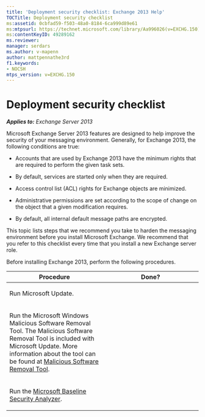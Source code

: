 ```yaml
---
title: 'Deployment security checklist: Exchange 2013 Help'
TOCTitle: Deployment security checklist
ms:assetid: 0cbfad59-f503-48a0-8184-6ca999d89e61
ms:mtpsurl: https://technet.microsoft.com/library/Aa996026(v=EXCHG.150)
ms:contentKeyID: 49289162
ms.reviewer: 
manager: serdars
ms.author: v-mapenn
author: mattpennathe3rd
f1.keywords:
- NOCSH
mtps_version: v=EXCHG.150
---
```


# Deployment security checklist

_**Applies to:** Exchange Server 2013_

Microsoft Exchange Server 2013 features are designed to help improve the security of your messaging environment. Generally, for Exchange 2013, the following conditions are true:

- Accounts that are used by Exchange 2013 have the minimum rights that are required to perform the given task sets.

- By default, services are started only when they are required.

- Access control list (ACL) rights for Exchange objects are minimized.

- Administrative permissions are set according to the scope of change on the object that a given modification requires.

- By default, all internal default message paths are encrypted.

This topic lists steps that we recommend you take to harden the messaging environment before you install Microsoft Exchange. We recommend that you refer to this checklist every time that you install a new Exchange server role.

Before installing Exchange 2013, perform the following procedures.

<table>
<colgroup>
<col style="width: 50%" />
<col style="width: 50%" />
</colgroup>
<thead>
<tr class="header">
<th>Procedure</th>
<th>Done?</th>
</tr>
</thead>
<tbody>
<tr class="odd">
<td><p>Run Microsoft Update.</p></td>
<td><p> </p></td>
</tr>
<tr class="even">
<td><p>Run the Microsoft Windows Malicious Software Removal Tool. The Malicious Software Removal Tool is included with Microsoft Update. More information about the tool can be found at <a href="https://www.microsoft.com/download/details.aspx?id=9905">Malicious Software Removal Tool</a>.</p></td>
<td><p> </p></td>
</tr>
<tr class="odd">
<td><p>Run the <a href="https://www.microsoft.com/download/details.aspx?id=19892">Microsoft Baseline Security Analyzer</a>.</p></td>
<td><p> </p></td>
</tr>
</tbody>
</table>
